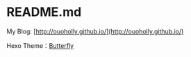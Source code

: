 # README.md

My Blog: [http://ouoholly.github.io/](http://ouoholly.github.io/)

Hexo Theme：[Butterfly](https://github.com/jerryc127/hexo-theme-butterfly)
